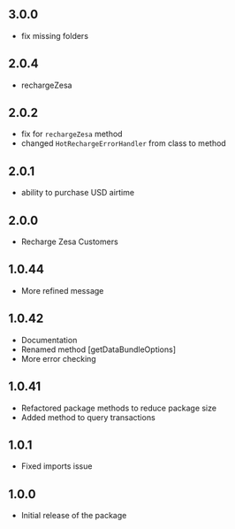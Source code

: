 ## 3.0.0
- fix missing folders

## 2.0.4
- rechargeZesa

## 2.0.2
- fix for `rechargeZesa` method
- changed `HotRechargeErrorHandler` from class to method

## 2.0.1
- ability to purchase USD airtime


## 2.0.0
- Recharge Zesa Customers

## 1.0.44
- More refined message

## 1.0.42
- Documentation
- Renamed method [getDataBundleOptions]
- More error checking

## 1.0.41
- Refactored package methods to reduce package size
- Added method to query transactions

## 1.0.1
- Fixed imports issue

## 1.0.0
- Initial release of the package
